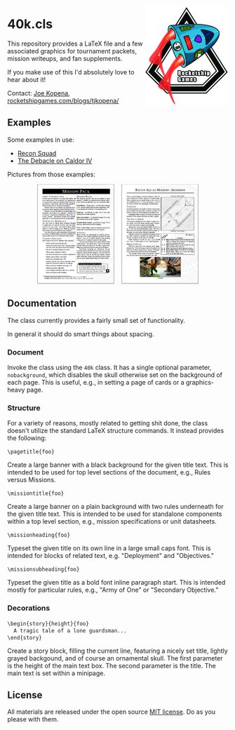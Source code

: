 <a href="http://rocketshipgames.com"><img src="docs/rocketshipgames-logo.png" title="Rocketship Games" alt="Rocketship Games Logo" align="right"></a>
# 40k.cls

This repository provides a LaTeX file and a few associated graphics
for tournament packets, mission writeups, and fan supplements.

If you make use of this I'd absolutely love to hear about it!

Contact: [Joe Kopena](mailto:tjkopena@gmail.com),
[rocketshipgames.com/blogs/tjkopena/](http://rocketshipgames.com/blogs/tjkopena/)


## Examples

Some examples in use:
 * [Recon Squad](http://rocketshipgames.com/games/recon-squad/recon-squad.pdf)
 * [The Debacle on Caldor IV](http://www.pagegaming.com/index.php?n=Warhammer40k.20141122Tournament)

Pictures from those examples:
<center>
<a href="docs/page-missionpack.png"><img src="docs/page-missionpack.png"
     title="Tournament Mission Park Example Page"
     alt="Tournament Mission Park Example Page"
     width="35%"></a>&nbsp;&nbsp;&nbsp;
<a href="docs/page-reconsquad.png"><img src="docs/page-reconsquad.png"
     title="Recon Squad Example Page"
     alt="Recon Squad Example Page"
     width="35%"></a>
</center>


## Documentation

The class currently provides a fairly small set of functionality.

In general it should do smart things about spacing.

### Document

Invoke the class using the `40k` class.  It has a single optional
parameter, `nobackground`, which disables the skull otherwise set on
the background of each page.  This is useful, e.g., in setting a page
of cards or a graphics-heavy page.

### Structure

For a variety of reasons, mostly related to getting shit done, the
class doesn't utilize the standard LaTeX structure commands.  It
instead provides the following:

    \pagetitle{foo}

Create a large banner with a black background for the given title
text.  This is intended to be used for top level sections of the
document, e.g., Rules versus Missions.

    \missiontitle{foo}

Create a large banner on a plain background with two rules underneath
for the given title text.  This is intended to be used for standalone
components within a top level section, e.g., mission specifications or
unit datasheets.

    \missionheading{foo}

Typeset the given title on its own line in a large small caps font.
This is intended for blocks of related text, e.g. "Deployment" and
"Objectives."

    \missionsubheading{foo}

Typeset the given title as a bold font inline paragraph start.  This
is intended mostly for particular rules, e.g., "Army of One" or
"Secondary Objective."

### Decorations

    \begin{story}{height}{foo}
      A tragic tale of a lone guardsman...
    \end{story}

Create a story block, filling the current line, featuring a nicely set
title, lightly grayed backgound, and of course an ornamental skull.
The first parameter is the height of the main text box.  The second
parameter is the title.  The main text is set within a minipage.


## License

All materials are released under the open source [MIT
license](http://opensource.org/licenses/MIT).  Do as you please with
them.
